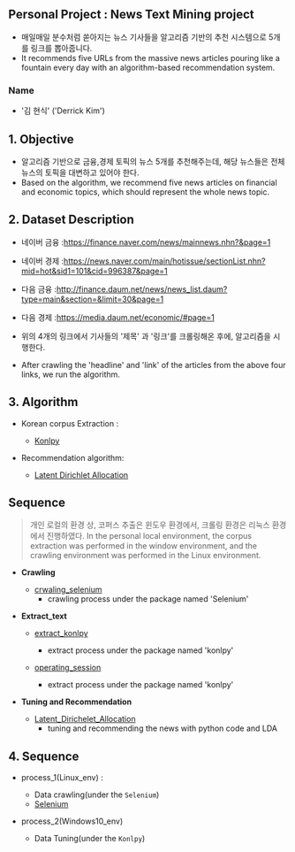 ## Personal Project : News Text Mining project
- 매일매일 분수처럼 쏟아지는 뉴스 기사들을 알고리즘 기반의 추천 시스템으로 5개를 링크를 뽑아줍니다.
- It recommends five URLs from the massive news articles pouring like a fountain every day with an algorithm-based recommendation system.

### Name
- '김 현식' ('Derrick Kim')

## 1. Objective
- 알고리즘 기반으로 금융,경제 토픽의 뉴스 5개를 추천해주는데, 해당 뉴스들은 전체 뉴스의 토픽을 대변하고 있어야 한다.
- Based on the algorithm, we recommend five news articles on financial and economic topics, which should represent the whole news topic.

## 2. Dataset Description
- 네이버 금융 :https://finance.naver.com/news/mainnews.nhn?&page=1
- 네이버 경제 :https://news.naver.com/main/hotissue/sectionList.nhn?mid=hot&sid1=101&cid=996387&page=1
- 다음 금융 :http://finance.daum.net/news/news_list.daum?type=main&section=&limit=30&page=1
- 다음 경제 :https://media.daum.net/economic/#page=1

- 위의 4개의 링크에서 기사들의 '제목' 과 '링크'를 크롤링해온 후에, 알고리즘을 시행한다.
- After crawling the 'headline' and 'link' of the articles from the above four links, we run the algorithm.

## 3. Algorithm
- Korean corpus Extraction :
  - [Konlpy](https://konlpy-ko.readthedocs.io/)

- Recommendation algorithm:
  - [Latent Dirichlet Allocation](https://en.wikipedia.org/wiki/Latent_Dirichlet_allocation)

## Sequence
> 개인 로컬의 환경 상, 코퍼스 추출은 윈도우 환경에서, 크롤링 환경은 리눅스 환경에서 진행하였다.
In the personal local environment, the corpus extraction was performed in the window environment, and the crawling environment was performed in the Linux environment.

  - **Crawling**
      + [crwaling_selenium](news_text_mining_project/process_1_linux.ipynb)
        - crawling process under the package named 'Selenium'

  - **Extract_text**
      + [extract_konlpy](news_text_mining_project/process_2_win10.ipynb)
        - extract process under the package named 'konlpy'

      + [operating_session](news_text_mining_project/process_2_operating_session.ipynb)
        - extract process under the package named 'konlpy'

  - **Tuning and Recommendation**
      + [Latent_Dirichelet_Allocation](news_text_mining_project/Latent_Dirichelet_Allocation.ipynb)
        - tuning and recommending the news with python code and LDA

## 4. Sequence
- process_1(Linux_env) :
  - Data crawling(under the `Selenium`)
  - [Selenium](https://www.seleniumhq.org/)

- process_2(Windows10_env)
  - Data Tuning(under the `Konlpy`)
